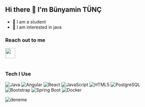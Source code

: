## Hi there :wave: I'm Bünyamin TÜNÇ

* :bust_in_silhouette: I am a student
* :green_book: I am interested in java

### Reach out to me 

[<img height="32" width="32" src="https://unpkg.com/simple-icons@v7/icons/linkedin.svg"  />][linkedin]
<br/>
<br/>

### Tech I Use

![Java](https://img.shields.io/badge/java-%23ED8B00.svg?style=for-the-badge&logo=java&logoColor=white) 
![Angular](https://img.shields.io/badge/angular-%23DD0031.svg?style=for-the-badge&logo=angular&logoColor=white)
![React](https://img.shields.io/badge/react-%2320232a.svg?style=for-the-badge&logo=react&logoColor=%2361DAFB)
![JavaScript](https://img.shields.io/badge/javascript-%23323330.svg?style=for-the-badge&logo=javascript&logoColor=%23F7DF1E)
![HTML5](https://img.shields.io/badge/html5-%23E34F26.svg?style=for-the-badge&logo=html5&logoColor=white)
![PostgreSQL](https://img.shields.io/badge/PostgreSQL-316192?style=for-the-badge&logo=postgresql&logoColor=white)
![Bootstrap](https://img.shields.io/badge/Bootstrap-563D7C?style=for-the-badge&logo=bootstrap&logoColor=white)
![Spring Boot](https://img.shields.io/badge/Spring_Boot-F2F4F9?style=for-the-badge&logo=spring-boot)
![Docker](https://img.shields.io/badge/Docker-2CA5E0?style=for-the-badge&logo=docker&logoColor=white)



[linkedin]:https://www.linkedin.com/in/bunyamintunc  


![deneme](https://github-readme-stats.vercel.app/api/top-langs/?username=bunyamintunc)











